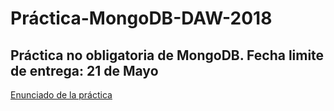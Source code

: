 # Práctica-MongoDB-DAW-2018

## Práctica no obligatoria de MongoDB. Fecha limite de entrega: 21 de Mayo 

[Enunciado de la práctica](Practica_MongoDB.pdf)

